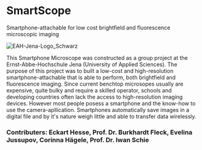 # SmartScope
Smartphone-attachable for low cost brightfield and fluorescence microscopic imaging

![EAH-Jena-Logo_Schwarz](https://user-images.githubusercontent.com/58549170/110964667-b6f58500-8353-11eb-995e-b876079dce78.jpg)

This Smartphone Microscope was constructed as a group project at the Ernst-Abbe-Hochschule Jena (University of Applied Sciences). The purpose of this project was to built a low-cost and high-resolution smartphone-attachable that is able to perform, both brightfield and fluorescence imaging. 
Since current benchtop microsopes usually are expensive, quite bulky and require a skilled operator, schools and developing countries often lack the access to high-resolution imaging devices. However most people posess a smartphone and the know-how to use the camera-apllication. Smartphones automatically save images in a digital file and by it's nature weigh little and able to transfer data wirelessly.

### Contributers: Eckart Hesse, Prof. Dr. Burkhardt Fleck, Evelina Jussupov, Corinna Hägele, Prof. Dr. Iwan Schie




